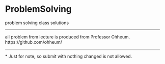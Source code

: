 # ProblemSolving
problem solving class solutions<br>
<hr/>
all problem from lecture is produced from Professor Ohheum.<br>
https://github.com/ohheum/<br>
<hr/>
* Just for note, so submit with nothing changed is not allowed.

